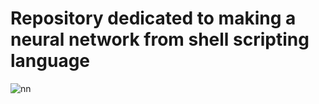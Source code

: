 # Repository dedicated to making a neural network from shell scripting language

![nn](https://user-images.githubusercontent.com/67758714/177638848-24e20a9d-2bca-419e-b233-1cd25a8ec316.PNG)
